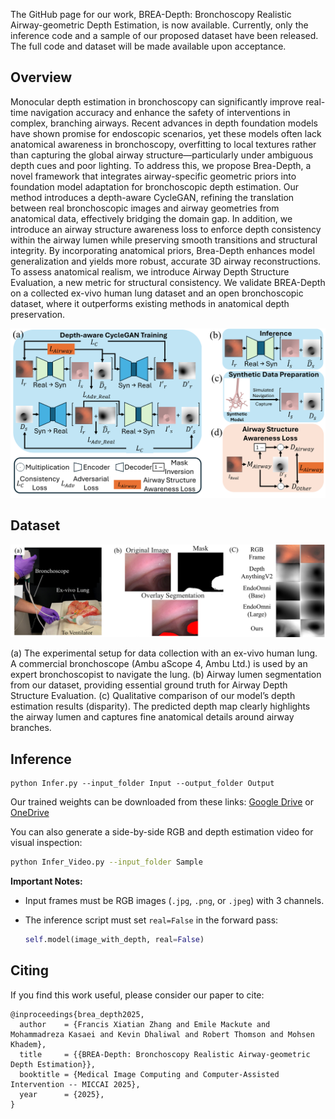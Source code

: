 The GitHub page for our work, BREA-Depth: Bronchoscopy Realistic Airway-geometric Depth Estimation, is now available. Currently, only the inference code and a sample of our proposed dataset have been released. The full code and dataset will be made available upon acceptance.

## Overview

Monocular depth estimation in bronchoscopy can significantly improve real-time navigation accuracy and enhance the safety of interventions in complex, branching airways. Recent advances in depth foundation models have shown promise for endoscopic scenarios, yet these models often lack anatomical awareness in bronchoscopy, overfitting to local textures rather than capturing the global airway structure—particularly under ambiguous depth cues and poor lighting.
To address this, we propose Brea-Depth, a novel framework that integrates airway-specific geometric priors into foundation model adaptation for bronchoscopic depth estimation. Our method introduces a depth-aware CycleGAN, refining the translation between real bronchoscopic images and airway geometries from anatomical data, effectively bridging the domain gap. In addition, we introduce an airway structure awareness loss to enforce depth consistency within the airway lumen while preserving smooth transitions and structural integrity. By incorporating anatomical priors, Brea-Depth enhances model generalization and yields more robust, accurate 3D airway reconstructions. To assess anatomical realism, we introduce Airway Depth Structure Evaluation, a new metric for structural consistency.
We validate BREA-Depth on a collected ex-vivo human lung dataset and an open bronchoscopic dataset, where it outperforms existing methods in anatomical depth preservation.

![image](Fig/Overview.png)


## Dataset
![image](Fig/experimentsV1.png)

(a) The experimental setup for data collection with an ex-vivo human lung. A commercial bronchoscope (Ambu aScope 4, Ambu Ltd.) is used by an expert bronchoscopist to navigate the lung.
(b) Airway lumen segmentation from our dataset, providing essential ground truth for Airway Depth Structure Evaluation.
(c) Qualitative comparison of our model’s depth estimation results (disparity). The predicted depth map clearly highlights the airway lumen and captures fine anatomical details around airway branches.

## Inference
```
python Infer.py --input_folder Input --output_folder Output 
```
Our trained weights can be downloaded from these links: [Google Drive](https://drive.google.com/drive/folders/1mFOKW2OIbGlm_1edv_oenKm2jjKfBT4o?usp=drive_link) or [OneDrive](https://uoe-my.sharepoint.com/:f:/g/personal/xzhang19_ed_ac_uk/ElxJu_eRjeFIhQCUXygyc50BMhc1fB0INsz457FCE0ZT8A?e=6Vc4Ek)

You can also generate a side-by-side RGB and depth estimation video for visual inspection:

```bash
python Infer_Video.py --input_folder Sample
```

**Important Notes:**

- Input frames must be RGB images (`.jpg`, `.png`, or `.jpeg`) with 3 channels.

- The inference script must set `real=False` in the forward pass:

  ```python
  self.model(image_with_depth, real=False)
  ```


## Citing

If you find this work useful, please consider our paper to cite:

```
@inproceedings{brea_depth2025,
  author    = {Francis Xiatian Zhang and Emile Mackute and Mohammadreza Kasaei and Kevin Dhaliwal and Robert Thomson and Mohsen Khadem},
  title     = {{BREA-Depth: Bronchoscopy Realistic Airway-geometric Depth Estimation}},
  booktitle = {Medical Image Computing and Computer-Assisted Intervention -- MICCAI 2025},
  year      = {2025},
}
```
